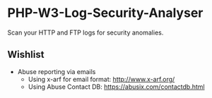 PHP-W3-Log-Security-Analyser
============================

Scan your HTTP and FTP logs for security anomalies.

Wishlist
--------
* Abuse reporting via emails
  * Using x-arf for email format: http://www.x-arf.org/
  * Using Abuse Contact DB: https://abusix.com/contactdb.html
